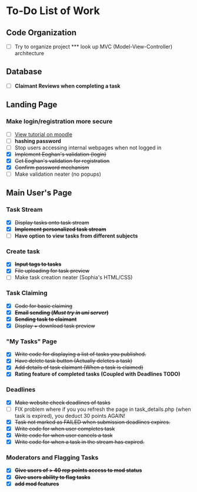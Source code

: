 # To-Do List of Work

## Code Organization
- [ ] Try to organize project
*** look up MVC (Model-View-Controller) architecture

## Database
- [ ] **Claimant Reviews when completing a task**

## Landing Page

### Make login/registration more secure <br>
- [ ] [View tutorial on moodle](http://moodle2.csis.ul.ie) 
- [ ] **hashing password**
- [ ] Stop users accessing internal webpages when not logged in
- [X] ~~Implement Eoghan's validation (login)~~
- [X] ~~Get Eoghan's validation for registration~~
- [X] ~~Confirm password mechanism~~
- [ ] Make validation neater (no popups)
## Main User's Page
### Task Stream
- [X] ~~Display tasks onto task stream~~
- [X] ~~**Implement personalized task stream**~~
- [ ] **Have option to view tasks from different subjects**
### Create task
- [X] ~~**Input tags to tasks**~~
- [X] ~~File uploading for task preview~~
- [ ] Make task creation neater (Sophia's HTML/CSS)
### Task Claiming
- [X] ~~Code for basic claiming~~
- [X] ~~**Email sending (*Must try in uni server*)**~~
- [X] ~~**Sending task to claimant**~~
- [X] ~~Display + download task preview~~
### "My Tasks" Page
- [X] ~~Write code for displaying a list of tasks you published.~~
- [X] ~~Have delete task button (Actually deletes a task)~~
- [X] ~~Add details of task claimant (When a task is claimed)~~
- [X] **Rating feature of completed tasks (Coupled with Deadlines TODO)**
### Deadlines
- [X] ~~Make website check deadlines of tasks~~
- [ ] FIX problem where if you you refresh the page in task_details.php (when task is expired), you deduct 30 points AGAIN!
- [X] ~~Task not marked as FAILED when submission deadlines expires.~~
- [X] ~~Write code for when user completes task~~
- [X] ~~Write code for when user cancels a task~~
- [X] ~~Write code for when a task in the stream has expired.~~
### Moderators and Flagging Tasks
- [X] ~~**Give users of > 40 rep points access to mod status**~~
- [X] ~~**Give users ability to flag tasks**~~
- [X] ~~**add mod features**~~
